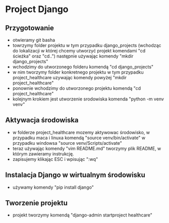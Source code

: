 # Project Django

## Przygotowanie
- otwieramy git basha
- towrzymy folder projektu w tym przypadku django_projects (wchodząc do lokalizacji w której chcemy utworzyć projekt komendami 
"cd ścieżka" oraz "cd..") następnie używając komendy "mkdir django_projects"
- wchodzimy do utworzonego folderu komendą "cd django_projects"
- w nim tworzymy folder konkretnego projektu w tym przypadku project_healthcare uzywając komendy powyżej "mkdir project_healthcare"
- ponownie wchodzimy do utworzonego projektu komendą "cd project_healthcare"
- kolejnym krokiem jest utworzenie srodowiska komenda "python -m venv venv"
## Aktywacja środowiska
- w folderze project_healthcare mozemy aktywowac środowisko,
w przypadku maca i linuxa komendą "source venv/bin/activate"
w przypadku windowsa "source venv/Scripts/activate"
- teraz używając komendy "vim README.md" tworzymy plik README, w którym zawieramy instrukcję.
- zapisujemy klikając ESC i wpisując ":wq"
## Instalacja Django w wirtualnym środowisku
- używamy komendy "pip install django"
## Tworzenie projektu
- projekt tworzymy komendą "django-admin startproject healthcare"
